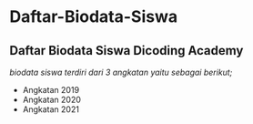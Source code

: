 # Daftar-Biodata-Siswa

Daftar Biodata Siswa Dicoding Academy
--
*biodata siswa terdiri dari 3 angkatan yaitu sebagai berikut;*
- Angkatan 2019
- Angkatan 2020
- Angkatan 2021
